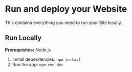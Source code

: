 # Run and deploy your Website

This contains everything you need to run your Site locally.

## Run Locally

**Prerequisites:**  Node.js


1. Install dependencies:
   `npm install`
2. Run the app:
   `npm run dev`
